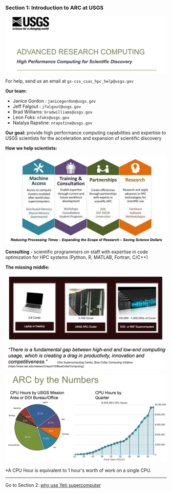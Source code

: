 ### Section 1: Introduction to ARC at USGS

![intro](./img/intro.png)

For help, send us an email at `gs-css_csas_hpc_help@usgs.gov`

**Our team**:

- Janice Gordon : `janicegordon@usgs.gov`
- Jeff Falgout : `jfalgout@usgs.gov`
- Brad Williams: `bradwilliams@usgs.gov`
- Leon Foks: `nfoks@usgs.gov`
- Natalya Rapstine: `nrapstine@usgs.gov`



**Our goal:** provide high performance computing capabilities and expertise to USGS scientists for the acceleration and expansion of scientific discovery



**How we help scientists:**

![yeti-access](./img/yeti-access.png)



**Consulting** - scientific programmers on staff with expertise in code optimization for HPC systems (Python, R, MATLAB, Fortran, C/C++)



**The missing middle:**

![missing-middle](./img/missing-middle.png)



![stats](./img/arc-stats.png)

*A CPU Hour is equivalent to 1 hour's worth of work on a single CPU.

------

Go to Section 2: [why use Yeti supercomputer](why-hpc.md)